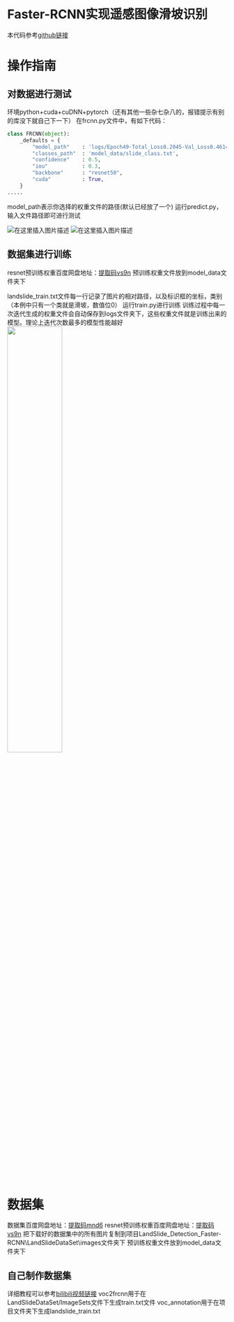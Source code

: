 # Faster-RCNN实现遥感图像滑坡识别
本代码参考[github链接](https://github.com/bubbliiiing/faster-rcnn-pytorch)

# 操作指南
##  对数据进行测试
环境python+cuda+cuDNN+pytorch（还有其他一些杂七杂八的，报错提示有别的库没下就自己下一下）
在frcnn.py文件中，有如下代码：

```python
class FRCNN(object):
    _defaults = {
        "model_path"    : 'logs/Epoch49-Total_Loss0.2045-Val_Loss0.4614.pth',
        "classes_path"  : 'model_data/slide_class.txt',
        "confidence"    : 0.5,
        "iou"           : 0.3,
        "backbone"      : "resnet50",
        "cuda"          : True,
    }
.....
```
model_path表示你选择的权重文件的路径(默认已经放了一个)
运行predict.py，输入文件路径即可进行测试

![在这里插入图片描述](https://img-blog.csdnimg.cn/20201219194438964.jpg?x-oss-process=image/watermark,type_ZmFuZ3poZW5naGVpdGk,shadow_10,text_aHR0cHM6Ly9ibG9nLmNzZG4ubmV0L3dlaXhpbl80NDE4MDIzNg==,size_16,color_FFFFFF,t_70#pic_center)
![在这里插入图片描述](https://img-blog.csdnimg.cn/20201219194508663.jpg?x-oss-process=image/watermark,type_ZmFuZ3poZW5naGVpdGk,shadow_10,text_aHR0cHM6Ly9ibG9nLmNzZG4ubmV0L3dlaXhpbl80NDE4MDIzNg==,size_16,color_FFFFFF,t_70#pic_center)
## 数据集进行训练
resnet预训练权重百度网盘地址：[提取码vs9n](https://pan.baidu.com/s/1HGCku2t-zoroH30JsKWPJA)
预训练权重文件放到model_data文件夹下

landslide_train.txt文件每一行记录了图片的相对路径，以及标识框的坐标，类别（本例中只有一个类就是滑坡，数值位0）
运行train.py进行训练
训练过程中每一次迭代生成的权重文件会自动保存到logs文件夹下，这些权重文件就是训练出来的模型。理论上迭代次数最多的模型性能越好
<img src="https://img-blog.csdnimg.cn/20201219194936912.jpg" width="50%" height="50%">

# 数据集
数据集百度网盘地址：[提取码mnd6](https://pan.baidu.com/s/1950sOcFfDFU6UWz-Dsm_7Q)
resnet预训练权重百度网盘地址：[提取码vs9n](https://pan.baidu.com/s/1HGCku2t-zoroH30JsKWPJA)
把下载好的数据集中的所有图片复制到项目LandSlide_Detection_Faster-RCNN\LandSlideDataSet\images文件夹下
预训练权重文件放到model_data文件夹下

## 自己制作数据集
详细教程可以参考[bilibili视频链接](https://www.bilibili.com/video/BV1BK41157Vs?p=14)
voc2frcnn用于在LandSlideDataSet/ImageSets文件下生成train.txt文件
voc_annotation用于在项目文件夹下生成landslide_train.txt
